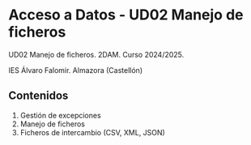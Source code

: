 # Acceso a Datos - UD02 Manejo de ficheros

UD02 Manejo de ficheros. 2DAM. Curso 2024/2025. 

IES Álvaro Falomir. Almazora (Castellón)

## Contenidos
1. Gestión de excepciones
2. Manejo de ficheros
3. Ficheros de intercambio (CSV, XML, JSON)